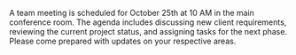 A team meeting is scheduled for October 25th at 10 AM in the main conference room. The agenda includes discussing new client requirements, reviewing the current project status, and assigning tasks for the next phase. Please come prepared with updates on your respective areas.